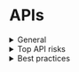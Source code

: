# APIs

<details>
  <summary> General </summary>
  
* Ensure that adequate authentication, session management, and authorization of all web services are in place.
* Validate all parameters that transit from a lower to higher trust level.
* Design in effective security controls for all API types, including cloud and serverless APIs.
</details>

<details>
  <summary> Top API risks </summary>
  
From the [OWASP 2023 Top 10 API Security Risks](https://owasp.org/API-Security/editions/2023/en/0x11-t10/)

1. [**Broken Object Level Authorization**](https://owasp.org/API-Security/editions/2023/en/0xa1-broken-object-level-authorization/) (BOLA): APIs tend to expose endpoints that handle object identifiers, creating a wide attack surface of Object Level Access Control issues. Failures in this mechanism typically lead to unauthorized information disclosure, modification, or destruction of data.

    To prevent:
     * Implement a proper authorization mechanism that relies on the user policies and hierarchy.
     * Use the authorization mechanism to check if the logged-in user has access to perform the requested action on the record in every function that uses an input from the client to access a record in the database.
     * Prefer the use of random and unpredictable values as GUIDs for record IDs.
     * Write tests to evaluate the vulnerability of the authorization mechanism. Do not deploy changes that fail the tests.
  
2. [**Broken Authentication**](https://owasp.org/API-Security/editions/2023/en/0xa2-broken-authentication/): Authentication mechanisms are often implemented incorrectly, allowing attackers to compromise authentication tokens or to exploit implementation flaws to assume another user's identity. Compromising authentication integrity  compromises API security overall.

    To prevent:
     * Use the [OWASP Authentication Cheatsheet](https://cheatsheetseries.owasp.org/cheatsheets/Authentication_Cheat_Sheet.html).
     * Ensure all possible flows to authenticate to the API are known (mobile/web/deep links that implement one-click authentication).
     * Understand what and how authentication mechanisms are used. OAuth is not authentication, and neither are API keys.
     * Use standard, vetted libraries for authentication, token generation, and password storage. Don't reinvent the wheel.
     * Implement anti-brute-force mechanisms to mitigate credential stuffing, dictionary attacks, and brute force attacks on your authentication endpoints. This mechanism should be stricter than the regular rate limiting mechanisms on your APIs.
     * Treat credential-recovery endpoints as login endpoints in terms of brute force, rate limiting, and lockout protections.
     * Implement multi-factor authentication (MFA) where possible.
     * Require re-authentication for sensitive operations (e.g. changing account owner email address or MFA phone number).
     * Implement account lockouts or captchas to prevent brute-force attacks against specific users. Implement weak-password checks.
     * Do not use API keys for user authentication. They should only be used to authenticate API clients.

3. [**Broken Object Property Level Authorization**](https://owasp.org/API-Security/editions/2023/en/0xa3-broken-object-property-level-authorization/): The lack of or improper authorization validation at the object property level leads to information exposure or manipulation by unauthorized parties. This is the root cause of other API risks, such as Excessive Data Exposure and Mass Assignment.
  
    To prevent:
     * When exposing an object using an API endpoint, ensure the user _should_ have access to the object's exposed properties.
     * Avoid using generic methods such as to_json() and to_string(). Instead, specify the object properties that must be returned.
     * If possible, avoid using functions that automatically bind a client's input into code variables, internal objects, or object properties ("Mass Assignment").
     * Allow changes only to the object's properties that should be updated by the client.
     * Implement a schema-based response validation mechanism as an extra layer of security. Define and enforce data returned by all API methods.
     * Minimize returned data structures, according to the business/functional requirements for the endpoint.
  
4. [**Unrestricted Resource Consumption**](https://owasp.org/API-Security/editions/2023/en/0xa4-unrestricted-resource-consumption/): Satisfying API requests requires resources such as network bandwidth, CPU, memory, and storage. Other resources such as emails/SMS/phone calls or biometrics validation are made available by service providers via API integrations, and paid for per request. Successful attacks can lead to a denial of service and increased operational costs.

    To prevent:
     * Use a solution that makes it easy to limit memory, CPU, number of restarts, file descriptors, and processes such as Containers / Serverless code (e.g. Lambdas).
     * Define and enforce a maximum size of data on all incoming parameters and payloads, such as maximum length for strings, maximum number of elements in arrays, and maximum upload file size.
     * Implement a rate limit on how often a client can interact with the API within a defined timeframe (tuned based on business needs).
     * Limit how many times or throttle how often a client can execute a single operation (e.g. validate an OTP, or request password recovery without visiting the one-time URL).
     * Add proper server-side validation for query string and request body parameters, especially one that controls the number of records to be returned.
     * Configure spending limits for all service providers/API integrations. When setting spending limits is not possible, billing alerts should be configured.

5. [**Broken Function Level Authorization**](https://owasp.org/API-Security/editions/2023/en/0xa5-broken-function-level-authorization/): Complex access control policies with different hierarchies, groups, and roles, and an unclear separation between administrative and regular functions, tend to lead to authorization flaws. By exploiting these issues, attackers can gain access to other users’ resources and/or administrative functions.

    To prevent:
     * Have a consistent and easy-to-analyze authorization module that is invoked from all business functions. This is usually provided by one or more components external to the application code.
     * Deny all access by default, requiring explicit grants to specific roles for access to every function.
     * Review your API endpoints against function level authorization flaws, while keeping in mind the business logic of the application and group hierarchy.
     * Ensure all administrative controllers inherit from an administrative abstract controller that implements authorization checks based on the user's group/role.
     * Ensure that administrative functions inside a regular controller implement authorization checks based on the user's group and role.

6. [**Unrestricted Access to Sensitive Business Flows**](https://owasp.org/API-Security/editions/2023/en/0xa6-unrestricted-access-to-sensitive-business-flows/): APIs vulnerable to this risk expose a business flow -- such as making a transaction or posting a comment -- without compensating for how the functionality could harm the business if used excessively in an automated manner. This doesn't necessarily come from implementation bugs.

    To prevent, the mitigation planning should be done in two layers:
     * Business: identify the business flows that might harm the business if they are excessively used.
     * Engineering: choose the right protection mechanisms to mitigate the business risk.

    Some of the protection mechanisms are more simple while others are more difficult to implement. The following methods are used to slow down automated threats:
     * Device fingerprinting: denying service to unexpected client devices (e.g headless browsers) tends to make threat actors use more sophisticated solutions, thus more costly for them.
     * Human detection: using captcha or advanced biometric solutions (e.g. typing patterns).
     * Non-human patterns: analyze the user flow to detect non-human patterns (e.g. the user accessed the "add to cart" and "complete purchase" functions in less than one second).
     * Consider blocking IP addresses of Tor exit nodes and well-known proxies.
     * Secure and limit access to APIs that are consumed directly by machines (such as developer and B2B APIs). They tend to be an easy target for attackers because they often don't implement all the required protection mechanisms.

7. [**Server Side Request Forgery**](https://owasp.org/API-Security/editions/2023/en/0xa7-server-side-request-forgery/) (SSRF) flaws can occur when an API fetches a remote resource without validating a user-supplied URI. This enables an attacker to coerce the application to send a crafted request to an unexpected destination, even when protected by a firewall or a VPN.
  
    To prevent:
     * Isolate the resource fetching mechanism in your network. These features are usually aimed to retrieve remote resources and not internal ones.
     * Whenever possible, use "allow" lists of:
       * Remote origins users are expected to download resources from
       * URL schemes and ports
       * Accepted media types for a given functionality
     * Disable HTTP redirections.
     * Use a well-tested and -maintained URL parser to avoid issues caused by URL parsing inconsistencies.
     * Validate and sanitize all client-supplied data.
     * Do not send raw responses to clients.
  
8. [**Security Misconfiguration**](https://owasp.org/API-Security/editions/2023/en/0xa8-security-misconfiguration/): APIs and supporting systems typically contain complex configurations intended to make the APIs more customizable. Misconfiguring or not following security best practices may allow different types of attacks.

    To prevent:
    The API life cycle should include:
     * A repeatable hardening process leading to fast and easy deployment of a properly locked-down environment.
     * A task to review and update configurations across the entire API stack. The review should include: orchestration files, API components, and cloud services (e.g. S3 bucket permissions).
     * An automated process to continuously assess the effectiveness of the configuration and settings in all environments.

    Further measures:
     * Ensure that all API communications from the client and any downstream/upstream components are over an encrypted communication channel (TLS), regardless of whether an internal or public-facing API.
     * Be specific about which HTTP verbs each API supports; disable all other HTTP verbs.
     * APIs expecting to be accessed from browser-based clients (e.g., by a web app front-end) should at least:
       * Implement a proper Cross-Origin Resource Sharing (CORS) policy
       * Include applicable security headers
       * Restrict incoming content types/data formats to those that meet the business and functional requirements.
     * Ensure all servers in the HTTP server chain (e.g. load balancers, reverse and forward proxies, and back-end servers) process incoming requests in a uniform manner to avoid desync issues.
     * Define and enforce all API response payload schemas, including error responses, to prevent exception traces and other valuable information from being sent back to attackers.
  
9. [**Improper Inventory Management**](https://owasp.org/API-Security/editions/2023/en/0xa9-improper-inventory-management/): APIs tend to expose more endpoints than traditional web applications, making it essential to maintain documentation. A proper inventory of hosts and deployed API versions is also important to mitigate issues such as deprecated API versions and exposed debug endpoints.
  
    To prevent:
     * Inventory all API hosts and document important aspects of each one of them, focusing on the API environment (e.g. production, staging, test, development), who should have network access to the host (e.g. public, internal, partners) and API version.
     * Inventory integrated services and document important aspects such as their role in the system, what data is exchanged (data flow), and their sensitivity.
     * Document all aspects of your API such as authentication, errors, redirects, rate limiting, cross-origin resource sharing (CORS) policy, and endpoints, including their parameters, requests, and responses.
     * Generate documentation automatically by adopting open standards. Include the documentation build in your CI/CD pipeline.
     * Make API documentation available only to those authorized to use the API.
     * Use external protection measures such as API security specific solutions for all exposed versions of your APIs, not just for the current production version.
     * Avoid using production data with non-production API deployments. If this is unavoidable, give these endpoints the same security treatment as the production ones.
     * When newer versions of APIs include security improvements, perform a risk analysis to inform the mitigation actions required for the older versions. For example, whether it is possible to backport the improvements without breaking API compatibility or if you need to take the older version out quickly and force all clients to move to the latest version.

10. [**Unsafe Consumption of APIs**](https://owasp.org/API-Security/editions/2023/en/0xaa-unsafe-consumption-of-apis/): Data received from third-party APIs tends to be trusted more than user input, and so is usually subject to weaker security standards. In order to compromise APIs, attackers may go after integrated third-party services instead of trying to compromise the target API directly.

    To prevent:
     * When evaluating service providers, assess their API security posture.
     * Ensure all API interactions happen over a secure communication channel (TLS).
     * Always validate and properly sanitize data received from integrated APIs before using it.
     * Maintain an "allow" list of well-known locations integrated APIs may redirect yours to: do not blindly follow redirects.
  
</details>

<details>
  <summary> Best practices </summary>

</details>




















